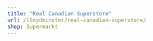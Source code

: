 ```yaml
---
title: "Real Canadian Superstore"
url: /lloydminster/real-canadian-superstore/
shop: Supermarkt
---
```

